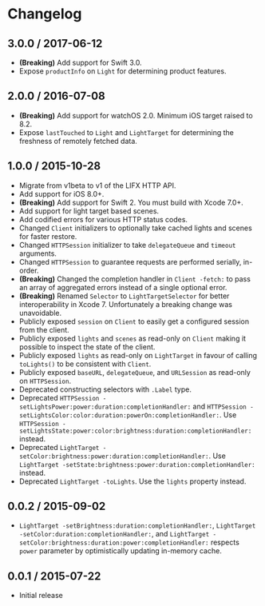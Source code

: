 # Changelog

## 3.0.0 / 2017-06-12

* **(Breaking)** Add support for Swift 3.0.
* Expose `productInfo` on `Light` for determining product features.

## 2.0.0 / 2016-07-08

* **(Breaking)** Add support for watchOS 2.0. Minimum iOS target raised to 8.2.
* Expose `lastTouched` to `Light` and `LightTarget` for determining the freshness of remotely fetched data.

## 1.0.0 / 2015-10-28

* Migrate from v1beta to v1 of the LIFX HTTP API.
* Add support for iOS 8.0+.
* **(Breaking)** Add support for Swift 2. You must build with Xcode 7.0+.
* Add support for light target based scenes.
* Add codified errors for various HTTP status codes.
* Changed `Client` initializers to optionally take cached lights and scenes for faster restore.
* Changed `HTTPSession` initializer to take `delegateQueue` and `timeout` arguments.
* Changed `HTTPSession` to guarantee requests are performed serially, in-order.
* **(Breaking)** Changed the completion handler in `Client -fetch:` to pass an array of aggregated errors instead of a single optional error.
* **(Breaking)** Renamed `Selector` to `LightTargetSelector` for better interoperability in Xcode 7. Unfortunately a breaking change was unavoidable.
* Publicly exposed `session` on `Client` to easily get a configured session from the client.
* Publicly exposed `lights` and `scenes` as read-only on `Client` making it possible to inspect the state of the client.
* Publicly exposed `lights` as read-only on `LightTarget` in favour of calling `toLights()` to be consistent with `Client`.
* Publicly exposed `baseURL`, `delegateQueue`, and `URLSession` as read-only on `HTTPSession`.
* Deprecated constructing selectors with `.Label` type.
* Deprecated `HTTPSession -setLightsPower:power:duration:completionHandler:` and `HTTPSession -setLightsColor:color:duration:powerOn:completionHandler:`. Use `HTTPSession -setLightsState:power:color:brightness:duration:completionHandler:` instead.
* Deprecated `LightTarget -setColor:brightness:power:duration:completionHandler:`. Use `LightTarget -setState:brightness:power:duration:completionHandler:` instead.
* Deprecated `LightTarget -toLights`. Use the `lights` property instead.

## 0.0.2 / 2015-09-02

* `LightTarget -setBrightness:duration:completionHandler:`, `LightTarget -setColor:duration:completionHandler:`, and `LightTarget -setColor:brightness:duration:power:completionHandler:` respects `power` parameter by optimistically updating in-memory cache.

## 0.0.1 / 2015-07-22

* Initial release
